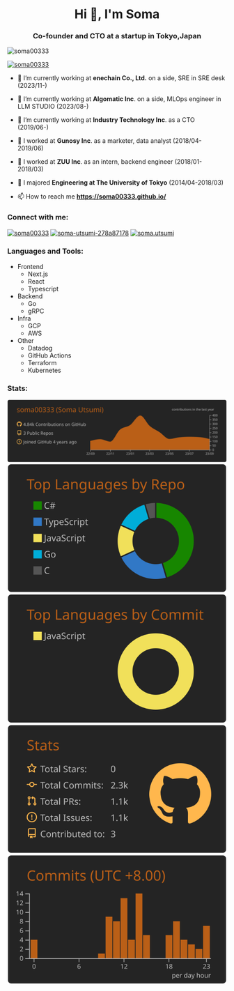 <h1 align="center">Hi 👋, I'm Soma</h1>
<h3 align="center">Co-founder and CTO at a startup in Tokyo,Japan</h3>

<p align="left"> <img src="https://komarev.com/ghpvc/?username=soma00333&label=Profile%20views&color=0e75b6&style=flat" alt="soma00333" /> </p>

<p align="left"> <a href="https://twitter.com/soma00333" target="blank"><img src="https://img.shields.io/twitter/follow/soma00333?logo=twitter&style=for-the-badge" alt="soma00333" /></a> </p>

- 🔭 I’m currently working at **enechain Co., Ltd.** on a side, SRE in SRE desk (2023/11-)

- 🔭 I’m currently working at **Algomatic Inc**. on a side, MLOps engineer in LLM STUDIO (2023/08-)

- 🔭 I’m currently working at **Industry Technology Inc**. as a CTO (2019/06-)

- 🔭 I worked at **Gunosy Inc**. as a marketer, data analyst (2018/04-2019/06)

- 🔭 I worked at **ZUU Inc**. as an intern, backend engineer (2018/01-2018/03)

- 🌱 I majored **Engineering at The University of Tokyo** (2014/04-2018/03)

- 📫 How to reach me **https://soma00333.github.io/**

<h3 align="left">Connect with me:</h3>
<p align="left">
<a href="https://twitter.com/soma00333" target="blank"><img align="center" src="https://raw.githubusercontent.com/rahuldkjain/github-profile-readme-generator/master/src/images/icons/Social/twitter.svg" alt="soma00333" height="30" width="40" /></a>
<a href="https://linkedin.com/in/soma-utsumi-278a87178" target="blank"><img align="center" src="https://raw.githubusercontent.com/rahuldkjain/github-profile-readme-generator/master/src/images/icons/Social/linked-in-alt.svg" alt="soma-utsumi-278a87178" height="30" width="40" /></a>
<a href="https://fb.com/soma.utsumi" target="blank"><img align="center" src="https://raw.githubusercontent.com/rahuldkjain/github-profile-readme-generator/master/src/images/icons/Social/facebook.svg" alt="soma.utsumi" height="30" width="40" /></a>
</p>

<h3 align="left">Languages and Tools:</h3>

- Frontend
    - Next.js
    - React
    - Typescript
- Backend
    - Go
    - gRPC
- Infra
    - GCP
    - AWS
- Other
    - Datadog
    - GitHub Actions
    - Terraform
    - Kubernetes


<h3 align="left">Stats:</h3>

[![](https://raw.githubusercontent.com/soma00333/github-profile-summary-cards/master/profile-summary-card-output/darcula/0-profile-details.svg)](https://github.com/vn7n24fzkq/github-profile-summary-cards)
[![](https://raw.githubusercontent.com/soma00333/github-profile-summary-cards/master/profile-summary-card-output/darcula/1-repos-per-language.svg)](https://github.com/vn7n24fzkq/github-profile-summary-cards) [![](https://raw.githubusercontent.com/soma00333/github-profile-summary-cards/master/profile-summary-card-output/darcula/2-most-commit-language.svg)](https://github.com/vn7n24fzkq/github-profile-summary-cards)
[![](https://raw.githubusercontent.com/soma00333/github-profile-summary-cards/master/profile-summary-card-output/darcula/3-stats.svg)](https://github.com/vn7n24fzkq/github-profile-summary-cards) [![](https://raw.githubusercontent.com/soma00333/github-profile-summary-cards/master/profile-summary-card-output/darcula/4-productive-time.svg)](https://github.com/vn7n24fzkq/github-profile-summary-cards)

